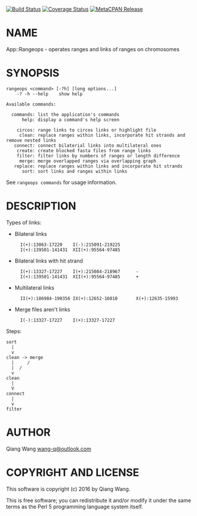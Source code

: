 [![Build Status](https://travis-ci.org/wang-q/App-Rangeops.svg?branch=master)](https://travis-ci.org/wang-q/App-Rangeops) [![Coverage Status](http://codecov.io/github/wang-q/App-Rangeops/coverage.svg?branch=master)](https://codecov.io/github/wang-q/App-Rangeops?branch=master) [![MetaCPAN Release](https://badge.fury.io/pl/App-Rangeops.svg)](https://metacpan.org/release/App-Rangeops)
# NAME

App::Rangeops - operates ranges and links of ranges on chromosomes

# SYNOPSIS

    rangeops <command> [-?h] [long options...]
        -? -h --help    show help

    Available commands:

      commands: list the application's commands
          help: display a command's help screen

        circos: range links to circos links or highlight file
         clean: replace ranges within links, incorporate hit strands and remove nested links
       connect: connect bilaterial links into multilateral ones
        create: create blocked fasta files from range links
        filter: filter links by numbers of ranges or length difference
         merge: merge overlapped ranges via overlapping graph
       replace: replace ranges within links and incorporate hit strands
          sort: sort links and ranges within links

See `rangeops commands` for usage information.

# DESCRIPTION

Types of links:

- Bilateral links

        I(+):13063-17220    I(-):215091-219225
        I(+):139501-141431  XII(+):95564-97485

- Bilateral links with hit strand

        I(+):13327-17227    I(+):215084-218967      -
        I(+):139501-141431  XII(+):95564-97485      +

- Multilateral links

        II(+):186984-190356 IX(+):12652-16010       X(+):12635-15993

- Merge files aren't links

        I(-):13327-17227    I(+):13327-17227

Steps:

    sort
      |
      v
    clean -> merge
      |     /
      |  /
      v
    clean
      |
      V
    connect
      |
      v
    filter

# AUTHOR

Qiang Wang <wang-q@outlook.com>

# COPYRIGHT AND LICENSE

This software is copyright (c) 2016 by Qiang Wang.

This is free software; you can redistribute it and/or modify it under
the same terms as the Perl 5 programming language system itself.
